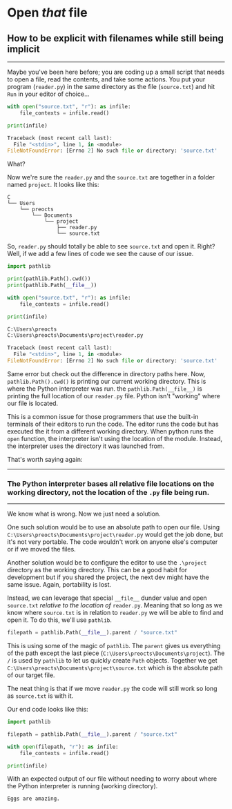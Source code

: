 # Open *that* file
## How to be explicit with filenames while still being implicit

---

Maybe you've been here before; you are coding up a small script that needs to open a file, read the contents, and take some actions.  You put your program (`reader.py`) in the same directory as the file (`source.txt`) and hit `Run` in your editor of choice...

```py
with open("source.txt", "r"): as infile:
    file_contexts = infile.read()

print(infile)
```

```py
Traceback (most recent call last):
  File "<stdin>", line 1, in <module>
FileNotFoundError: [Errno 2] No such file or directory: 'source.txt'
```

What?

Now we're sure the `reader.py` and the `source.txt` are together in a folder named `project`.  It looks like this:

```
C
└── Users
    └── preocts
        └── Documents
            └── project
                ├── reader.py
                └── source.txt
```

So, `reader.py` should totally be able to see `source.txt` and open it. Right? Well, if we add a few lines of code we see the cause of our issue.

```py
import pathlib

print(pathlib.Path().cwd())
print(pathlib.Path(__file__))

with open("source.txt", "r"): as infile:
    file_contexts = infile.read()

print(infile)
```

```py
C:\Users\preocts
C:\Users\preocts\Documents\project\reader.py

Traceback (most recent call last):
  File "<stdin>", line 1, in <module>
FileNotFoundError: [Errno 2] No such file or directory: 'source.txt'
```

Same error but check out the difference in directory paths here. Now, `pathlib.Path().cwd()` is printing our current working directory. This is where the Python interpreter was run. the `pathlib.Path(__file__)` is printing the full location of our `reader.py` file.  Python isn't "working" where our file is located.

This is a common issue for those programmers that use the built-in terminals of their editors to run the code.  The editor runs the code but has executed the it from a different working directory.  When python runs the `open` function, the interpreter isn't using the location of the module.  Instead, the interpreter uses the directory it was launched from.

That's worth saying again:

---
### The Python interpreter bases all relative file locations on the working directory, not the location of the `.py` file being run.
---

We know what is wrong. Now we just need a solution.

One such solution would be to use an absolute path to open our file. Using `C:\Users\preocts\Documents\project\reader.py` would get the job done, but it's not very portable. The code wouldn't work on anyone else's computer or if we moved the files.

Another solution would be to configure the editor to use the `.\project` directory as the working directory. This can be a good habit for development but if you shared the project, the next dev might have the same issue. Again, portability is lost.

Instead, we can leverage that special `__file__` dunder value and open `source.txt` *relative to the location of* `reader.py`. Meaning that so long as we know where `source.txt` is in relation to `reader.py` we will be able to find and open it. To do this, we'll use `pathlib`.

```py
filepath = pathlib.Path(__file__).parent / "source.txt"
```

This is using some of the magic of `pathlib`. The `parent` gives us everything of the path except the last piece (`C:\Users\preocts\Documents\project`). The `/` is used by `pathlib` to let us quickly create `Path` objects. Together we get `C:\Users\preocts\Documents\project\source.txt` which is the absolute path of our target file.

The neat thing is that if we move `reader.py` the code will still work so long as `source.txt` is with it.

Our end code looks like this:

```py
import pathlib

filepath = pathlib.Path(__file__).parent / "source.txt"

with open(filepath, "r"): as infile:
    file_contexts = infile.read()

print(infile)
```

With an expected output of our file without needing to worry about where the Python interpreter is running (working directory).

```
Eggs are amazing.
```
